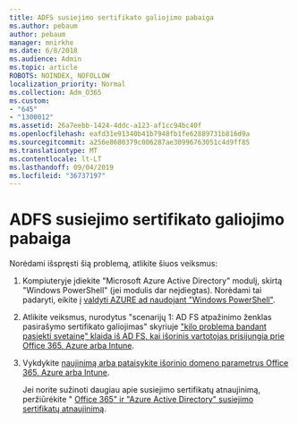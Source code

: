 ```yaml
---
title: ADFS susiejimo sertifikato galiojimo pabaiga
ms.author: pebaum
author: pebaum
manager: mnirkhe
ms.date: 6/8/2018
ms.audience: Admin
ms.topic: article
ROBOTS: NOINDEX, NOFOLLOW
localization_priority: Normal
ms.collection: Adm_O365
ms.custom:
- "645"
- "1300012"
ms.assetid: 26a7eebb-1424-4ddc-a123-af1cc94bc40f
ms.openlocfilehash: eafd31e91340b41b7948fb1fe62889731b816d9a
ms.sourcegitcommit: a256e8680379c006287ae30996763051c4d9ff85
ms.translationtype: MT
ms.contentlocale: lt-LT
ms.lasthandoff: 09/04/2019
ms.locfileid: "36737197"
---
```

# <a name="adfs-federation-certificate-expiring"></a>ADFS susiejimo sertifikato galiojimo pabaiga

Norėdami išspręsti šią problemą, atlikite šiuos veiksmus:
  
1. Kompiuteryje įdiekite "Microsoft Azure Active Directory" modulį, skirtą "Windows PowerShell" (jei modulis dar neįdiegtas). Norėdami tai padaryti, eikite į [valdyti AZURE ad naudojant "Windows PowerShell"](https://aka.ms/aadposh).

2. Atlikite veiksmus, nurodytus "scenarijų 1: AD FS atpažinimo ženklas pasirašymo sertifikato galiojimas" skyriuje ["kilo problema bandant pasiekti svetainę" klaida iš AD FS, kai išorinis vartotojas prisijungia prie Office 365, Azure arba Intune](https://support.microsoft.com/help/2713898/there-was-a-problem-accessing-the-site-error-from-ad-fs-when-a-federat).

3. Vykdykite [naujinimą arba pataisykite išorinio domeno parametrus Office 365, Azure arba Intune](https://docs.microsoft.com/office365/troubleshoot/security/update-federated-domain-office-365).

    Jei norite sužinoti daugiau apie susiejimo sertifikatų atnaujinimą, peržiūrėkite " [Office 365" ir "Azure Active Directory" susiejimo sertifikatų atnaujinimą](https://docs.microsoft.com/azure/active-directory/connect/active-directory-aadconnect-o365-certs).
